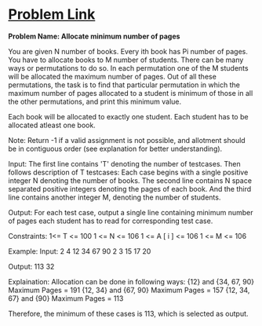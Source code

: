 # [Problem Link](https://practice.geeksforgeeks.org/problems/allocate-minimum-number-of-pages/0)

**Problem Name: Allocate minimum number of pages**

You are given N number of books. Every ith book has Pi number of pages. 
You have to allocate books to M number of students. There can be many ways or permutations to do so. In each permutation one of the M students will be allocated the maximum number of pages. Out of all these permutations, the task is to find that particular permutation in which the maximum number of pages allocated to a student is minimum of those in all the other permutations, and print this minimum value. 

Each book will be allocated to exactly one student. Each student has to be allocated atleast one book.

Note: Return -1 if a valid assignment is not possible, and allotment should be in contiguous order (see explanation for better understanding).

Input:
The first line contains 'T' denoting the number of testcases. Then follows description of T testcases:
Each case begins with a single positive integer N denoting the number of books.
The second line contains N space separated positive integers denoting the pages of each book.
And the third line contains another integer M, denoting the number of students.


Output:
For each test case, output a single line containing minimum number of pages each student has to read for corresponding test case.

Constraints:
1<= T <= 100
1 <= N <= 106
1 <= A [ i ] <= 106
1 <= M <= 106

Example:
Input:
2
4
12 34 67 90
2
3
15 17 20

Output:
113
32

Explaination: Allocation can be done in following ways:
{12} and {34, 67, 90}     Maximum Pages = 191
{12, 34} and {67, 90}     Maximum Pages = 157
{12, 34, 67} and {90}        Maximum Pages = 113

Therefore, the minimum of these cases is 113, which is selected as output.
